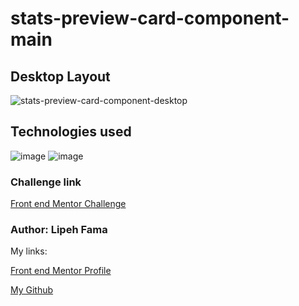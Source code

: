 # stats-preview-card-component-main


## Desktop Layout
![stats-preview-card-component-desktop](https://user-images.githubusercontent.com/91050670/189973212-354b7b76-c8a0-4282-a5ec-b388e84a5ab6.png)


 ## Technologies used
 
 ![image](https://img.shields.io/badge/HTML5-E34F26?style=for-the-badge&logo=html5&logoColor=white)
 ![image](https://img.shields.io/badge/CSS3-1572B6?style=for-the-badge&logo=css3&logoColor=white)
 
 ### Challenge link
<p><a href="https://www.frontendmentor.io/challenges/stats-preview-card-component-8JqbgoU62">Front end Mentor Challenge</a></p>
 
 ### Author: Lipeh Fama
 My links:
<p><a href="https://www.frontendmentor.io/profile/FelipeFama">Front end Mentor Profile</a></p>
<p><a href="https://github.com/FelipeFama">My Github</a></p>

